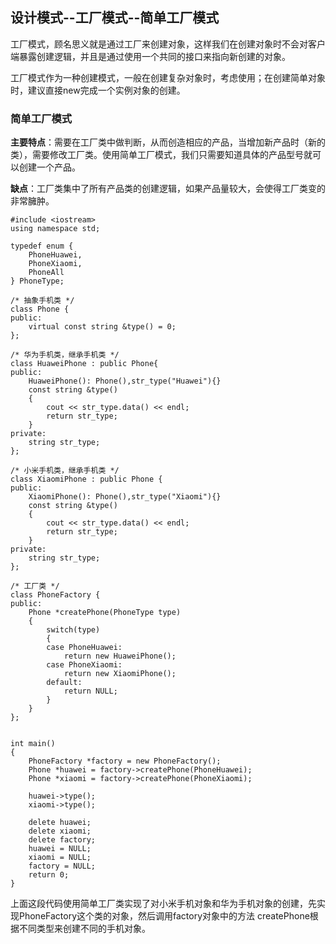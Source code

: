 ## 设计模式--工厂模式--简单工厂模式

工厂模式，顾名思义就是通过工厂来创建对象，这样我们在创建对象时不会对客户端暴露创建逻辑，并且是通过使用一个共同的接口来指向新创建的对象。

工厂模式作为一种创建模式，一般在创建复杂对象时，考虑使用；在创建简单对象时，建议直接new完成一个实例对象的创建。

### 简单工厂模式

**主要特点**：需要在工厂类中做判断，从而创造相应的产品，当增加新产品时（新的类），需要修改工厂类。使用简单工厂模式，我们只需要知道具体的产品型号就可以创建一个产品。

**缺点**：工厂类集中了所有产品类的创建逻辑，如果产品量较大，会使得工厂类变的非常臃肿。

	#include <iostream>
	using namespace std;
	
	typedef enum {
	    PhoneHuawei,
	    PhoneXiaomi,
	    PhoneAll
	} PhoneType;
	
	/* 抽象手机类 */
	class Phone {
	public:
	    virtual const string &type() = 0;
	};
	
	/* 华为手机类，继承手机类 */
	class HuaweiPhone : public Phone{
	public:
	    HuaweiPhone(): Phone(),str_type("Huawei"){}
	    const string &type() 
	    {     
	        cout << str_type.data() << endl;
	        return str_type;
	    }    
	private:
	    string str_type;
	};           
	
	/* 小米手机类，继承手机类 */
	class XiaomiPhone : public Phone { 
	public:
	    XiaomiPhone(): Phone(),str_type("Xiaomi"){}
	    const string &type()
	    {
	        cout << str_type.data() << endl;
	        return str_type;
	    }
	private:
	    string str_type;
	};
	
	/* 工厂类 */
	class PhoneFactory {
	public:
	    Phone *createPhone(PhoneType type)
	    {
	        switch(type)
	        {
	        case PhoneHuawei:
	            return new HuaweiPhone();
	        case PhoneXiaomi:
	            return new XiaomiPhone();
	        default:
	            return NULL;
	        }
	    }
	};
	
	
	int main()
	{
	    PhoneFactory *factory = new PhoneFactory();
	    Phone *huawei = factory->createPhone(PhoneHuawei);
	    Phone *xiaomi = factory->createPhone(PhoneXiaomi);
	
	    huawei->type();
	    xiaomi->type();
	
	    delete huawei;
	    delete xiaomi;
	    delete factory;
	    huawei = NULL;
	    xiaomi = NULL;
	    factory = NULL;
	    return 0;
	}

上面这段代码使用简单工厂类实现了对小米手机对象和华为手机对象的创建，先实现PhoneFactory这个类的对象，然后调用factory对象中的方法 createPhone根据不同类型来创建不同的手机对象。